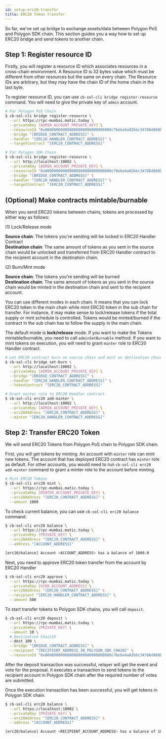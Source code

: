 ```yaml
---
id: setup-erc20-transfer
title: ERC20 Token Transfer
---
```


So far, we've set up bridge to exchange assets/data between Polygon PoS and Polygon SDK chain. This section guides you a way how to set up ERC20 bridge and send tokens to another chain.

## Step 1: Register resource ID

Firstly, you will register a resource ID which associates resources in a cross-chain environment. A Resource ID is 32 bytes value which must be different from other resources but the same on every chain. The Resource IDs are arbitrary, but they may have the chain ID of the home chain in the last byte.

To register resource ID, you can use `cb-sol-cli bridge register-resource` command. You will need to give the private key of `admin` account.

```bash
# For Polygon PoS Chain
$ cb-sol-cli bridge register-resource \
  --url https://rpc-mumbai.matic.today \
  --privateKey [ADMIN_ACCOUNT_PRIVATE_KEY] \
  --resourceId "0x000000000000000000000000000000c76ebe4a02bbc34786d860b355f5a5ce00" \
  --bridge "[BRIDGE_CONTRACT_ADDRESS]" \
  --handler "[ERC20_HANDLER_CONTRACT_ADDRESS]" \
  --targetContract "[ERC20_CONTRACT_ADDRESS]"

# For Polygon SDK Chain
$ cb-sol-cli bridge register-resource \
  --url http://localhost:10002 \
  --privateKey [ADMIN_ACCOUNT_PRIVATE_KEY] \
  --resourceId "0x000000000000000000000000000000c76ebe4a02bbc34786d860b355f5a5ce00" \
  --bridge "[BRIDGE_CONTRACT_ADDRESS]" \
  --handler "[ERC20_HANDLER_CONTRACT_ADDRESS]" \
  --targetContract "[ERC20_CONTRACT_ADDRESS]"
```

## (Optional) Make contracts mintable/burnable

When you send ERC20 tokens between chains, tokens are processed by either way as follows:

(1) Lock/Release mode

**Source chain**: The tokens you're sending will be locked in ERC20 Handler Contract  
**Destination chain**: The same amount of tokens as you sent in the source chain would be unlocked and transferred from ERC20 Handler contract to the recipient account in the destination chain.

(2) Burn/Mint mode

**Source chain**: The tokens you're sending will be burned  
**Destination chain**: The same amount of tokens as you sent in the source chain would be minted in the destination chain and sent to the recipient account.

You can use different modes in each chain. It means that you can lock ERC20 token in the main chain while mint ERC20 token in the sub chain for transfer. For instance, it may make sense to lock/release tokens if the total supply or mint schedule is controlled. Tokens would be minted/burned if the contract in the sub chain has to follow the supply in the main chain.

The default mode is **lock/release** mode. If you want to make the Tokens mintable/burnable, you need to call `adminSetBurnable` method. If you want to mint tokens on execution, you will need to grant `minter` role to ERC20 Handler contract.

```bash
# Let ERC20 contract burn on source chain and mint on destination chain
$ cb-sol-cli bridge set-burn \
  --url http://localhost:10002 \
  --privateKey [ADMIN_ACCOUNT_PRIVATE_KEY] \
  --bridge "[BRIDGE_CONTRACT_ADDRESS]" \
  --handler "[ERC20_HANDLER_CONTRACT_ADDRESS]" \
  --tokenContract "[ERC20_CONTRACT_ADDRESS]"

# Grant minter role to ERC20 Handler contract
$ cb-sol-cli erc20 add-minter \
  --url http://localhost:10002 \
  --privateKey [ADMIN_ACCOUNT_PRIVATE_KEY] \
  --erc20Address "[ERC20_CONTRACT_ADDRESS]" \
  --minter "[ERC20_HANDLER_CONTRACT_ADDRESS]"
```

## Step 2: Transfer ERC20 Token

We will send ERC20 Tokens from Polygon PoS chain to Polygon SDK chain.

First, you will get tokens by minting. An account with `minter` role can mint new tokens. The account that has deployed ERC20 contract has `minter` role as default. For other accounts, you would need to run `cb-sol-cli erc20 add-minter` command to grant a minter role to the account before minting.

```bash
# Mint ERC20 Tokens
$ cb-sol-cli erc20 mint \
  --url https://rpc-mumbai.matic.today \
  --privateKey [MINTER_ACCOUNT_PRIVATE_KEY] \
  --erc20Address "[ERC20_CONTRACT_ADDRESS]" \
  --amount 1000
```

To check current balance, you can use `cb-sol-cli erc20 balance` command.

```bash
$ cb-sol-cli erc20 balance \
  --url https://rpc-mumbai.matic.today \
  --privateKey [PRIVATE_KEY] \
  --erc20Address "[ERC20_CONTRACT_ADDRESS]" \
  --address "[ACCOUNT_ADDRESS]"

[erc20/balance] Account <ACCOUNT_ADDRESS> has a balance of 1000.0
```

Next, you need to approve ERC20 token transfer from the account by ERC20 Handler

```bash
$ cb-sol-cli erc20 approve \
  --url https://rpc-mumbai.matic.today \
  --privateKey [USER_ACCOUNT_ADDRESS] \
  --erc20Address "[ERC20_CONTRACT_ADDRESS]" \
  --recipient "[ERC20_HANDLER_CONTRACT_ADDRESS]" \
  --amount 500
```

To start transfer tokens to Polygon SDK chains, you will call `deposit`.

```bash
$ cb-sol-cli erc20 deposit \
  --url https://rpc-mumbai.matic.today \
  --privateKey [PRIVATE_KEY] \
  --amount 10 \
  # Destination ChainID
  --dest 100 \
  --bridge "[BRIDGE_CONTRACT_ADDRESS]" \
  --recipient "[RECIPIENT_ADDRESS_IN_POLYGON_SDK_CHAIN]" \
  --resourceId "0x000000000000000000000000000000c76ebe4a02bbc34786d860b355f5a5ce00"
```

After the deposit transaction was successful, relayer will get the event and vote for the proposal. It executes a transaction to send tokens to the recipient account in Polygon SDK chain after the required number of votes are submitted. 

Once the execution transaction has been successful, you will get tokens in Polygon SDK chain.

```bash
$ cb-sol-cli erc20 balance \
  --url https://localhost:10002 \
  --privateKey [PRIVATE_KEY] \
  --erc20Address "[ERC20_CONTRACT_ADDRESS]" \
  --address "[ACCOUNT_ADDRESS]"

[erc20/balance] Account <RECIPIENT_ACCOUNT_ADDRESS> has a balance of 10.0
```
